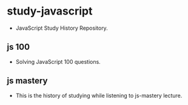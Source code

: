 # study-javascript
- JavaScript Study History Repository.

## js 100
- Solving JavaScript 100 questions.

## js mastery
- This is the history of studying while listening to js-mastery lecture.
